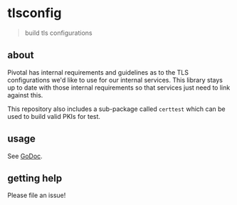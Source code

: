 # tlsconfig

> build tls configurations

## about

Pivotal has internal requirements and guidelines as to the TLS configurations
we'd like to use for our internal services. This library stays up to date with
those internal requirements so that services just need to link against this.

This repository also includes a sub-package called `certtest` which can be used
to build valid PKIs for test.

## usage

See [GoDoc][godoc].

[godoc]: https://godoc.org/github.com/pivotal-cf/tlsconfig

## getting help

Please file an issue!

